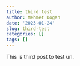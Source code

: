 ```yaml
---
title: third test
author: Mehmet Dogan
date: '2023-01-24'
slug: third-test
categories: []
tags: []
---
```


This is third post to test url.
